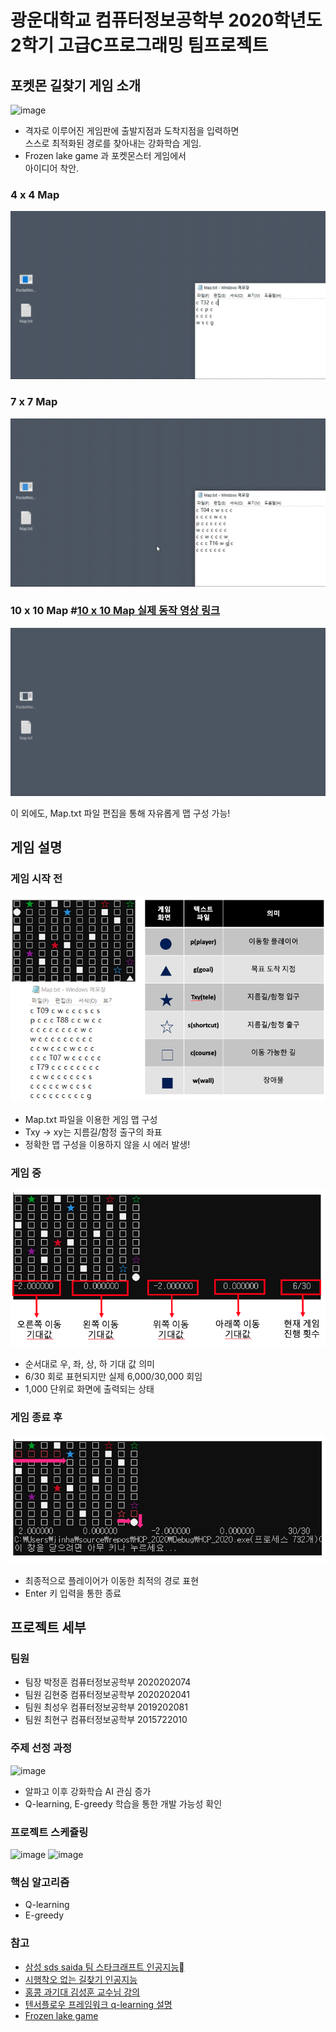 # 광운대학교 컴퓨터정보공학부 2020학년도 2학기 고급C프로그래밍 팀프로젝트
## 포켓몬 길찾기 게임 소개
![image](https://user-images.githubusercontent.com/37354145/95642672-fd189500-0ae4-11eb-960d-35753b44e278.png)

- 격자로 이루어진 게임판에 출발지점과 도착지점을 입력하면  
스스로 최적화된 경로를 찾아내는 강화학습 게임.
- Frozen lake game 과 포켓몬스터 게임에서  
아이디어 착안.
### 4 x 4 Map
![image](/동작영상/44_45.gif)

### 7 x 7 Map
![image](/동작영상/77_45.gif)

### 10 x 10 Map #[10 x 10 Map 실제 동작 영상 링크](https://youtu.be/ZSPgoS3yVrI)
![image](/동작영상/1010_45.gif)

이 외에도, Map.txt 파일 편집을 통해 자유롭게 맵 구성 가능!

## 게임 설명
### 게임 시작 전
![image](/동작영상/before_game.png)
- Map.txt 파일을 이용한 게임 맵 구성
- Txy -> xy는 지름길/함정 출구의 좌표
- 정확한 맵 구성을 이용하지 않을 시 에러 발생!

### 게임 중
![image](/동작영상/in_game.png)
- 순서대로 우, 좌, 상, 하 기대 값 의미
- 6/30 회로 표현되지만 실제 6,000/30,000 회임
- 1,000 단위로 화면에 출력되는 상태

### 게임 종료 후
![image](/동작영상/after_game.png)
- 최종적으로 플레이어가 이동한 최적의 경로 표현
- Enter 키 입력을 통한 종료

## 프로젝트 세부
### 팀원
- 팀장 박정훈 컴퓨터정보공학부 2020202074
- 팀원 김현중 컴퓨터정보공학부 2020202041
- 팀원 최성우 컴퓨터정보공학부 2019202081
- 팀원 최현구 컴퓨터정보공학부 2015722010

### 주제 선정 과정
![image](https://user-images.githubusercontent.com/37354145/95642716-394bf580-0ae5-11eb-8b0f-3c958580a82c.png)

- 알파고 이후 강화학습 AI 관심 증가
- Q-learning, E-greedy 학습을 통한 개발 가능성 확인

### 프로젝트 스케쥴링
![image](https://user-images.githubusercontent.com/37354145/95642792-c8590d80-0ae5-11eb-8a27-977fb1ae7614.png)
![image](https://user-images.githubusercontent.com/37354145/95642797-d0b14880-0ae5-11eb-96f9-0d538946b2fe.png)


### 핵심 알고리즘
- Q-learning
- E-greedy

### 참고
- [삼성 sds saida 팀 스타크래프트 인공지능](http://m.hani.co.kr/arti/economy/it/870696.html#cb)
- [시행착오 없는 길찾기 인공지능](http://m.hani.co.kr/arti/science/future/926150.html)
- [홍콩 과기대 김성훈 교수님 강의](https://hunkim.github.io/ml/)
- [텐서플로우 프레임워크 q-learning 설명](https://www.tensorflow.org/agents/tutorials/0_intro_rl)
- [Frozen lake game](https://colab.research.google.com/github/simoninithomas/Deep_reinforcement_learning_Course/blob/master/Q_Learning_with_FrozenLakev2.ipynb)